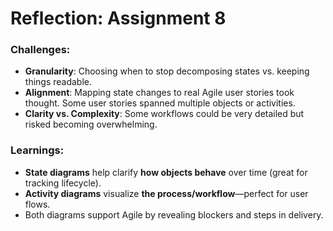 # Reflection: Assignment 8

### Challenges:
- **Granularity**: Choosing when to stop decomposing states vs. keeping things readable.
- **Alignment**: Mapping state changes to real Agile user stories took thought. Some user stories spanned multiple objects or activities.
- **Clarity vs. Complexity**: Some workflows could be very detailed but risked becoming overwhelming.

### Learnings:
- **State diagrams** help clarify **how objects behave** over time (great for tracking lifecycle).
- **Activity diagrams** visualize **the process/workflow**—perfect for user flows.
- Both diagrams support Agile by revealing blockers and steps in delivery.

